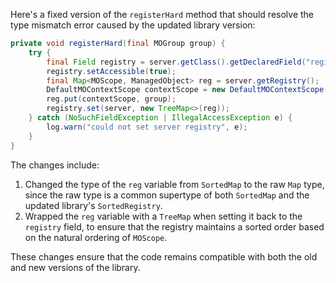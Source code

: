 Here's a fixed version of the `registerHard` method that should resolve the type mismatch error caused by the updated library version:

```java
private void registerHard(final MOGroup group) {
    try {
        final Field registry = server.getClass().getDeclaredField("registry");
        registry.setAccessible(true);
        final Map<MOScope, ManagedObject> reg = server.getRegistry();
        DefaultMOContextScope contextScope = new DefaultMOContextScope(new OctetString(""), group.getScope());
        reg.put(contextScope, group);
        registry.set(server, new TreeMap<>(reg));
    } catch (NoSuchFieldException | IllegalAccessException e) {
        log.warn("could not set server registry", e);
    }
}
```

The changes include:

1. Changed the type of the `reg` variable from `SortedMap` to the raw `Map` type, since the raw type is a common supertype of both `SortedMap` and the updated library's `SortedRegistry`.
2. Wrapped the `reg` variable with a `TreeMap` when setting it back to the `registry` field, to ensure that the registry maintains a sorted order based on the natural ordering of `MOScope`.

These changes ensure that the code remains compatible with both the old and new versions of the library.